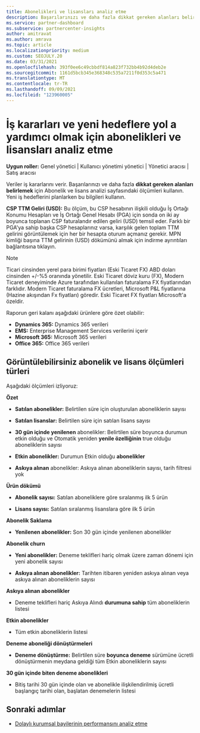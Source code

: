 ```yaml
---
title: Abonelikleri ve lisansları analiz etme
description: Başarılarınızı ve daha fazla dikkat gereken alanları belirlemek için Abonelik ve lisans analizi sayfasındaki ölçümleri nasıl kullanabileceğinizi öğrenin.
ms.service: partner-dashboard
ms.subservice: partnercenter-insights
author: amitravat
ms.author: amrava
ms.topic: article
ms.localizationpriority: medium
ms.custom: SEOJULY.20
ms.date: 03/31/2021
ms.openlocfilehash: 393f0ee6c49cbbdf814a823f732bb4b92d4deb2e
ms.sourcegitcommit: 1161d5bcb345e368348c535a7211f0d353c5a471
ms.translationtype: MT
ms.contentlocale: tr-TR
ms.lasthandoff: 09/09/2021
ms.locfileid: "123960005"
---
```

# <a name="analyze-subscriptions-and-licenses-to-help-you-drive-business-decisions-and-new-goals"></a>İş kararları ve yeni hedeflere yol a yardımcı olmak için abonelikleri ve lisansları analiz etme

**Uygun roller:** Genel yönetici | Kullanıcı yönetimi yönetici | Yönetici aracısı | Satış aracısı

Veriler iş kararlarını verir. Başarılarınızı ve daha fazla **dikkat gereken alanları belirlemek** için Abonelik ve lisans analizi sayfasındaki ölçümleri kullanın. Yeni iş hedeflerini planlarken bu bilgileri kullanın.

**CSP TTM Geliri (USD):** Bu ölçüm, bu CSP hesabının ilişkili olduğu İş Ortağı Konumu Hesapları ve İş Ortağı Genel Hesabı (PGA) için sonda on iki ay boyunca toplanan CSP faturalandır edilen geliri (USD) temsil eder. Farklı bir PGA'ya sahip başka CSP hesaplarınız varsa, karşılık gelen toplam TTM gelirini görüntülemek için her bir hesapta oturum açmanız gerekir.  MPN kimliği başına TTM gelirinin (USD) dökümünü almak için indirme ayrıntıları bağlantısına tıklayın.

>[!NOTE]
>Ticari cinsinden yerel para birimi fiyatları (Eski Ticaret FX) ABD doları cinsinden +/-%5 oranında yönetilir. Eski Ticaret döviz kuru (FX), Modern Ticaret deneyiminde Azure tarafından kullanılan faturalama FX fiyatlarından farklıdır. Modern Ticaret faturalama FX ücretleri, Microsoft P&L fiyatlarına (Hazine akışından Fx fiyatları) göredir. Eski Ticaret FX fiyatları Microsoft'a özeldir.


Raporun geri kalanı aşağıdaki ürünlere göre özet olabilir:

 - **Dynamics 365:** Dynamics 365 verileri  
 - **EMS:** Enterprise Management Services verilerini içerir  
 - **Microsoft 365:** Microsoft 365 verileri  
 - **Office 365:** Office 365 verileri  


## <a name="types-of-subscription-and-license-metrics-you-can-view"></a>Görüntülebilirsiniz abonelik ve lisans ölçümleri türleri

Aşağıdaki ölçümleri izliyoruz:

**Özet**  
 - **Satılan abonelikler:** Belirtilen süre için oluşturulan aboneliklerin sayısı  
  
 - **Satılan lisanslar:** Belirtilen süre için satılan lisans sayısı  
  
 - **30 gün içinde yenilenen** abonelikler: Belirtilen süre boyunca durumun etkin olduğu ve Otomatik yeniden **yenile özelliğinin** true olduğu aboneliklerin sayısı
 
 - **Etkin abonelikler:** Durumun Etkin olduğu **abonelikler**  
 
 - **Askıya alınan** abonelikler: Askıya alınan aboneliklerin sayısı, tarih filtresi yok  

**Ürün dökümü**
  
 - **Abonelik sayısı:** Satılan aboneliklere göre sıralanmış ilk 5 ürün  
 
 - **Lisans sayısı:** Satılan sıralanmış lisanslara göre ilk 5 ürün

**Abonelik Saklama**

 - **Yenilenen abonelikler:** Son 30 gün içinde yenilenen abonelikler  

**Abonelik churn**  
 - **Yeni abonelikler:** Deneme teklifleri hariç olmak üzere zaman dönemi için yeni abonelik sayısı  
 
 - **Askıya alınan abonelikler:** Tarihten itibaren yeniden askıya alınan veya askıya alınan aboneliklerin sayısı  

**Askıya alınan abonelikler** 
 
 - Deneme teklifleri hariç Askıya Alındı **durumuna sahip** tüm aboneliklerin listesi  
  
**Etkin abonelikler**

 - Tüm etkin aboneliklerin listesi  

**Deneme aboneliği dönüştürmeleri**  

 - **Deneme dönüştürme:** Belirtilen süre **boyunca deneme** sürümüne ücretli dönüştürmenin meydana geldiği tüm Etkin aboneliklerin sayısı  

**30 gün içinde biten deneme abonelikleri**  

 - Bitiş tarihi 30 gün içinde olan ve abonelikle ilişkilendirilmiş ücretli başlangıç tarihi olan, başlatan denemelerin listesi  



## <a name="next-steps"></a>Sonraki adımlar

- [Dolaylı kurumsal bayilerinin performansını analiz etme](analyze-indirect-resellers.md)